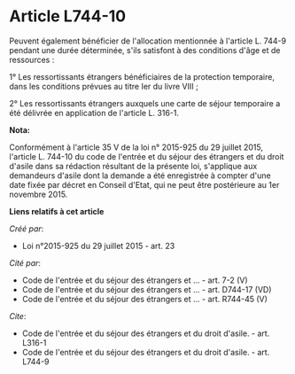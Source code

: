 # Article L744-10

Peuvent également bénéficier de l'allocation mentionnée à l'article L. 744-9 pendant une durée déterminée, s'ils satisfont à
des conditions d'âge et de ressources : 

1° Les ressortissants étrangers bénéficiaires de la protection temporaire, dans les conditions prévues au titre Ier du livre
VIII ; 

2° Les ressortissants étrangers auxquels une carte de séjour temporaire a été délivrée en application de l'article L. 316-1.

**Nota:**

Conformément à l'article 35 V de la loi n° 2015-925 du 29 juillet 2015, l'article L. 744-10 du code de l'entrée et du séjour
des étrangers et du droit d'asile dans sa rédaction résultant de la présente loi, s'applique aux demandeurs d'asile dont la
demande a été enregistrée à compter d'une date fixée par décret en Conseil d'Etat, qui ne peut être postérieure au 1er
novembre 2015.

**Liens relatifs à cet article**

_Créé par_:

  - Loi n°2015-925 du 29 juillet 2015 - art. 23

_Cité par_:

  - Code de l'entrée et du séjour des étrangers et ... - art. 7-2 (V)
  - Code de l'entrée et du séjour des étrangers et ... - art. D744-17 (VD)
  - Code de l'entrée et du séjour des étrangers et ... - art. R744-45 (V)

_Cite_:

  - Code de l'entrée et du séjour des étrangers et du droit d'asile. - art. L316-1
  - Code de l'entrée et du séjour des étrangers et du droit d'asile. - art. L744-9
